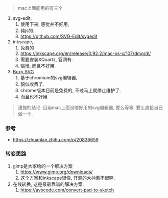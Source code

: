 > mac上面能用的有三个

1. svg-edit, 
   1. 使用下来, 感觉并不好用, 
   2. 纯js的.
   3. https://github.com/SVG-Edit/svgedit
2. inkscape, 
   1. 免费的
   2. https://inkscape.org/en/release/0.92.2/mac-os-x/107/dmg/dl/
   3. 需要安装XQuartz, 官网有.
   4. 贼慢, 而且不好用.
3. [Boxy SVG](http://link.zhihu.com/?target=http%3A//boxy-svg.com/) 
   1. 基于chromium的svg编辑器, 
   2. 貌似收费了. 
   3. chrome版本目前是免费的, 不过马上就停止维护了.
   4. 而且也不好用.


> 遗憾的结论: 目前mac上面没啥好用的svg编辑器, 要么等等, 要么直接自己做一个.


### 参考

- https://zhuanlan.zhihu.com/p/20836659

### 转变思路

1. gimp是大家给的一个解决方案
   1. https://www.gimp.org/downloads/
   2. 这个方案和inkscape很像, 开源的大神惹不起啊.
2. 在线转换, 这是最最靠谱的解决方案.
   1. https://avocode.com/convert-psd-to-sketch